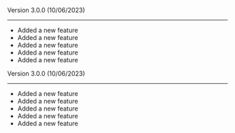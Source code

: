 Version 3.0.0 (10/06/2023)

* * *

*   Added a new feature
*   Added a new feature
*   Added a new feature
*   Added a new feature
*   Added a new feature

  
Version 3.0.0 (10/06/2023)

* * *

*   Added a new feature
*   Added a new feature
*   Added a new feature
*   Added a new feature
*   Added a new feature
